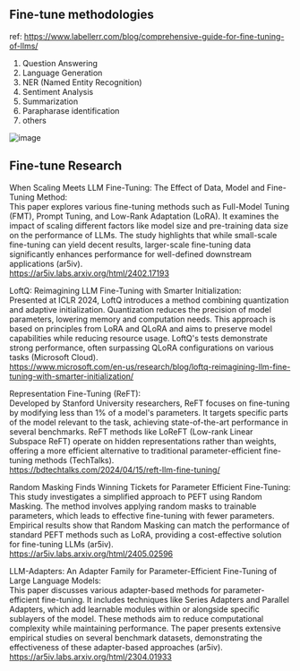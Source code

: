 
## Fine-tune methodologies
ref: https://www.labellerr.com/blog/comprehensive-guide-for-fine-tuning-of-llms/<br>

1. Question Answering
2. Language Generation
3. NER (Named Entity Recognition)
4. Sentiment Analysis
5. Summarization
6. Parapharase identification
7. others

![image](https://github.com/user-attachments/assets/828ec842-64e3-4394-ac4d-1bf744b950a4)


## Fine-tune Research

When Scaling Meets LLM Fine-Tuning: The Effect of Data, Model and Fine-Tuning Method:</br>
This paper explores various fine-tuning methods such as Full-Model Tuning (FMT), Prompt Tuning, and Low-Rank Adaptation (LoRA). It examines the impact of scaling different factors like model size and pre-training data size on the performance of LLMs. The study highlights that while small-scale fine-tuning can yield decent results, larger-scale fine-tuning data significantly enhances performance for well-defined downstream applications​ (ar5iv)​.</br>
https://ar5iv.labs.arxiv.org/html/2402.17193


LoftQ: Reimagining LLM Fine-Tuning with Smarter Initialization:</br>
Presented at ICLR 2024, LoftQ introduces a method combining quantization and adaptive initialization. Quantization reduces the precision of model parameters, lowering memory and computation needs. This approach is based on principles from LoRA and QLoRA and aims to preserve model capabilities while reducing resource usage. LoftQ's tests demonstrate strong performance, often surpassing QLoRA configurations on various tasks​ (Microsoft Cloud)​.</br>
https://www.microsoft.com/en-us/research/blog/loftq-reimagining-llm-fine-tuning-with-smarter-initialization/


Representation Fine-Tuning (ReFT):</br>
Developed by Stanford University researchers, ReFT focuses on fine-tuning by modifying less than 1% of a model's parameters. It targets specific parts of the model relevant to the task, achieving state-of-the-art performance in several benchmarks. ReFT methods like LoReFT (Low-rank Linear Subspace ReFT) operate on hidden representations rather than weights, offering a more efficient alternative to traditional parameter-efficient fine-tuning methods​ (TechTalks)​.</br>
https://bdtechtalks.com/2024/04/15/reft-llm-fine-tuning/


Random Masking Finds Winning Tickets for Parameter Efficient Fine-Tuning:</br>
This study investigates a simplified approach to PEFT using Random Masking. The method involves applying random masks to trainable parameters, which leads to effective fine-tuning with fewer parameters. Empirical results show that Random Masking can match the performance of standard PEFT methods such as LoRA, providing a cost-effective solution for fine-tuning LLMs​ (ar5iv)​.</br>
https://ar5iv.labs.arxiv.org/html/2405.02596


LLM-Adapters: An Adapter Family for Parameter-Efficient Fine-Tuning of Large Language Models:</br>
This paper discusses various adapter-based methods for parameter-efficient fine-tuning. It includes techniques like Series Adapters and Parallel Adapters, which add learnable modules within or alongside specific sublayers of the model. These methods aim to reduce computational complexity while maintaining performance. The paper presents extensive empirical studies on several benchmark datasets, demonstrating the effectiveness of these adapter-based approaches​ (ar5iv)​.</br>
https://ar5iv.labs.arxiv.org/html/2304.01933




